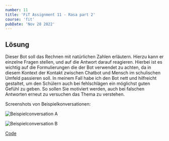 ```yaml
---
number: 11
title: 'FiT Assignment 11 - Rasa part 2'
course: 'fit'
pubDate: 'Nov 28 2022'
---
```

## Lösung
Dieser Bot soll das Rechnen mit natürlichen Zahlen erläutern. Hierzu kann er einzelne Fragen stellen, und auf die Antwort darauf reagieren. Hierbei ist es wichtig auf die Formulierungen die der Bot verwendet zu achten, da in diesem Kontext der Kontakt zwischen Chatbot und Mensch im schulischen Umfeld passieren soll. In meinem Fall habe ich den Bot nett und hilfreicht gestaltet, um den Schülern auch bei fehlschlägen ein möglichst guten Gefühl zu geben. So sollen Sie motiviert werden, auch bei falschen Antworten erneut zu versuchen das Thema zu verstehen.

Screenshots von Beispielkonversationen:

![Beispielconversation A](/fit-11a.png)

![Beispielconversation B](/fit-11b.png)

[Code](https://github.com/TillWege/FiT/tree/main/Rasa%202)